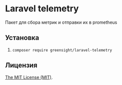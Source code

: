 # Laravel telemetry

Пакет для сбора метрик и отправки их в prometheus

## Установка

1. `composer require greensight/laravel-telemetry`

## Лицензия

[The MIT License (MIT)](LICENSE.md).
